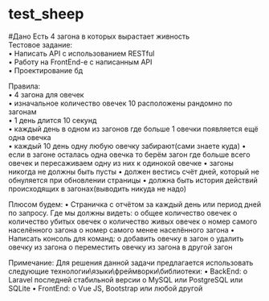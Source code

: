 # test_sheep
#Дано
Есть 4 загона в которых вырастает живность  <br>
Тестовое задание:<br>
•	Написать API с использованием RESTful<br>
•	Работу на FrontEnd-e с написанным API<br>
•	Проектирование бд<br>

Правила:<br>
•	4 загона для овечек<br>
•	изначальное количество овечек 10 расположены рандомно по загонам <br>
•	1 день длится 10 секунд<br>
•	каждый день в одном из загонов где больше 1 овечки появляется ещё одна овечка<br>
•	каждый 10 день одну любую овечку забирают(сами знаете куда)
•	если в загоне осталась одна овечка то берём загон где больше всего овечек и пересаживаем одну из них к одинокой овечке
•	загоны никогда не должны быть пусты
•	должен вестись счёт дней, который не обнуляется при обновлении страницы
•	должна быть история действий происходящих в загонах(выводить никуда не надо)

Плюсом будем:
•	Страничка с отчётом за каждый день или период дней по запросу. Где мы должны видеть:
o	общее количество овечек 
o	количество убитых овечек 
o	количество живых овечек
o	номер самого населённого загона
o	номер самого менее населённого загона
•	Написать консоль для команд:
o	добавить овечку в загон
o	удалить овечку из загона
o	переместить овечку из загона в другой загон

Примечание:
Для решения данной задачи предлагается использовать следующие технологии\языки\фреймворки\библиотеки:
•	BackEnd:
o	Laravel последней стабильной версии
o	MySQL или PostgreSQL или SQLite
•	FrontEnd:
o	Vue JS, Bootstrap или любой другой
